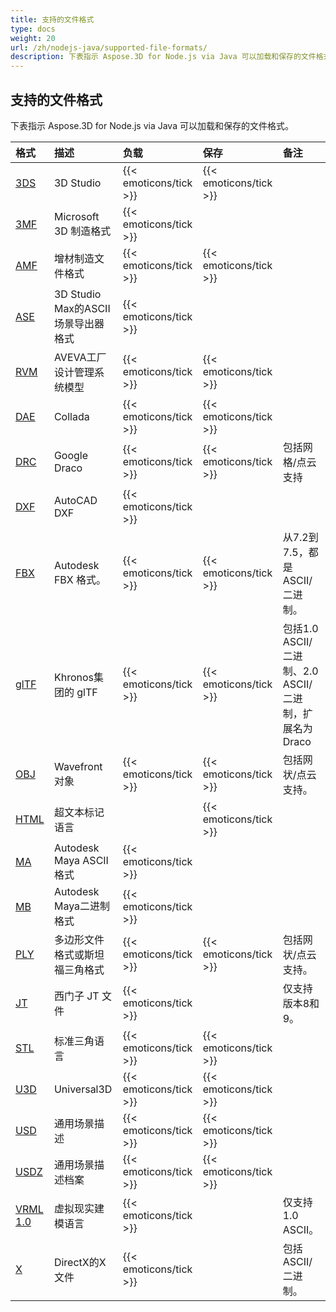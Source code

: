 ```yaml
---
title: 支持的文件格式
type: docs
weight: 20
url: /zh/nodejs-java/supported-file-formats/
description: 下表指示 Aspose.3D for Node.js via Java 可以加载和保存的文件格式。
---
```

##  **支持的文件格式**
下表指示 Aspose.3D for Node.js via Java 可以加载和保存的文件格式。

|**格式**|**描述**|**负载**|**保存**|**备注**|
| :- | :- | :- | :- | :- |
|[3DS](https://docs.fileformat.com/3d/3ds/)|3D Studio|{{< emoticons/tick >}}|{{< emoticons/tick >}}| |
|[3MF](https://docs.fileformat.com/3d/3mf/)|Microsoft 3D 制造格式|{{< emoticons/tick >}}| | |
|[AMF](https://docs.fileformat.com/3d/amf/)|增材制造文件格式|{{< emoticons/tick >}}|{{< emoticons/tick >}}| |
|[ASE](https://docs.fileformat.com/3d/ase/)|3D Studio Max的ASCII场景导出器格式|{{< emoticons/tick >}}| | |
|[RVM](https://docs.fileformat.com/3d/rvm/)|AVEVA工厂设计管理系统模型|{{< emoticons/tick >}}|{{< emoticons/tick >}}| |
|[DAE](https://docs.fileformat.com/3d/dae/)|Collada|{{< emoticons/tick >}}|{{< emoticons/tick >}}| |
|[DRC](https://docs.fileformat.com/3d/drc/)|Google Draco|{{< emoticons/tick >}}|{{< emoticons/tick >}}|包括网格/点云支持|
|[DXF](https://docs.fileformat.com/cad/dxf/)|AutoCAD DXF|{{< emoticons/tick >}}| | |
|[FBX](https://docs.fileformat.com/3d/fbx/)|Autodesk FBX 格式。|{{< emoticons/tick >}}|{{< emoticons/tick >}}|从7.2到7.5，都是ASCII/二进制。|
|[glTF](https://docs.fileformat.com/3d/glb/)|Khronos集团的 glTF|{{< emoticons/tick >}}|{{< emoticons/tick >}}|包括1.0 ASCII/二进制、2.0 ASCII/二进制，扩展名为 Draco|
|[OBJ](https://docs.fileformat.com/3d/obj/)|Wavefront 对象|{{< emoticons/tick >}}|{{< emoticons/tick >}}|包括网状/点云支持。|
|[HTML](https://docs.fileformat.com/web/html/)|超文本标记语言| |{{< emoticons/tick >}}| |
|[MA](https://docs.fileformat.com/3d/ma/)|Autodesk Maya ASCII格式|{{< emoticons/tick >}} | | |
|[MB](https://docs.fileformat.com/3d/mb/)|Autodesk Maya二进制格式|{{< emoticons/tick >}} | | |
|[PLY](https://docs.fileformat.com/3d/ply/)|多边形文件格式或斯坦福三角格式|{{< emoticons/tick >}}|{{< emoticons/tick >}}|包括网状/点云支持。|
|[JT](https://docs.fileformat.com/3d/jt/)|西门子 JT 文件|{{< emoticons/tick >}}| |仅支持版本8和9。|
|[STL](https://docs.fileformat.com/cad/stl/)|标准三角语言|{{< emoticons/tick >}}|{{< emoticons/tick >}}| |
|[U3D](https://docs.fileformat.com/3d/u3d/)|Universal3D|{{< emoticons/tick >}}|{{< emoticons/tick >}}| |
|[USD](https://docs.fileformat.com/3d/usd/)|通用场景描述|{{< emoticons/tick >}}|{{< emoticons/tick >}}| |
|[USDZ](https://docs.fileformat.com/3d/usdz/)|通用场景描述档案|{{< emoticons/tick >}}|{{< emoticons/tick >}}| |
|[VRML 1.0](https://docs.fileformat.com/3d/vrml/)|虚拟现实建模语言|{{< emoticons/tick >}}| |仅支持1.0 ASCII。|
|[X](https://docs.fileformat.com/3d/x/)|DirectX的X文件|{{< emoticons/tick >}}| |包括ASCII/二进制。|

